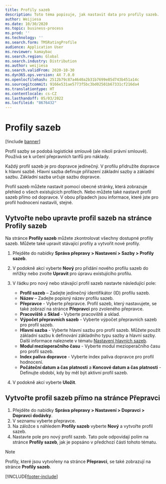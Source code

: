 ```yaml
---
title: Profily sazeb
description: Toto téma popisuje, jak nastavit data pro profily sazeb.
author: Weijiesa
ms.date: 10/30/2020
ms.topic: business-process
ms.prod: ''
ms.technology: ''
ms.search.form: TMSRatingProfile
audience: Application User
ms.reviewer: kamaybac
ms.search.region: Global
ms.search.industry: Distribution
ms.author: weijiesa
ms.search.validFrom: 2020-10-30
ms.dyn365.ops.version: AX 7.0.0
ms.openlocfilehash: 2512b79c87a4640a2b31b7699e85d743b451a14c
ms.sourcegitcommit: 9166e531ae5773f5bc3bd02501b67331cf216da4
ms.translationtype: HT
ms.contentlocale: cs-CZ
ms.lasthandoff: 05/03/2022
ms.locfileid: "8676432"
---
```

# <a name="rating-profiles"></a>Profily sazeb

[!include [banner](../../includes/banner.md)]

Profil sazby se podobá logistické smlouvě (ale nikoli právní smlouvě). Používá se k určení přepravních tarifů pro náklady. 

Každý profil sazeb je pro dopravce jedinečný. V profilu přidružíte dopravce k hlavní sazbě. Hlavní sazba definuje přiřazení základní sazby a základní sazbu. Základní sazba určuje sazbu dopravce.

Profil sazeb můžete nastavit pomocí obecné stránky, která zobrazuje přehled o všech existujících profilech. Nebo můžete také nastavit profil sazeb přímo od dopravce. V obou případech jsou informace, které jste pro profil hodnocení nastavili, stejné.

## <a name="create-or-edit-a-rating-profile-on-the-rating-profiles-page"></a>Vytvořte nebo upravte profil sazeb na stránce Profily sazeb

Na stránce **Profily sazeb** můžete zkontrolovat všechny dostupné profily sazeb. Můžete také upravit stávající profily a vytvořit nové profily.

1. Přejděte do nabídky **Správa přepravy \> Nastavení \> Sazby \> Profily sazeb**.
1. V podokně akcí vyberte **Nový** pro přidání nového profilu sazeb do mřížky nebo zvolte **Upravit** pro úpravu existujícího profilu.
1. V řádku pro nový nebo stávající profil sazeb nastavte následující pole:

    - **Profil sazeb** – Zadejte jedinečný identifikátor (ID) profilu sazeb.
    - **Název** – Zadejte popisný název profilu sazeb.
    - **Přepravce** - Vyberte přepravce. Profil sazeb, který nastavujete, se také zobrazí na stránce **Přepravci** pro zvoleného přepravce.
    - **Pracoviště** a **Sklad** - Vyberte pracoviště a sklad.
    - **Výpočet přepravních sazeb** - Vyberte výpočet přepravních sazeb pro profil sazeb.
    - **Hlavní sazba** - Vyberte hlavní sazbu pro profil sazeb. Můžete použít základní sazbu k definování základního typu sazby a hlavní sazby. Další informace naleznete v tématu [Nastavení hlavních sazeb](set-up-rate-masters.md).
    - **Modul mezioperačního času** - Vyberte modul mezioperačního času pro profil sazeb.
    - **Index paliva dopravce** - Vyberte index paliva dopravce pro profil hodnocení.
    - **Počáteční datum a čas platnosti** a **Koncové datum a čas platnosti** - Definujte období, kdy by měl být aktivní profil sazeb.

1. V podokně akcí vyberte **Uložit**.

## <a name="create-a-rating-profile-directly-on-the-shipping-carriers-page"></a>Vytvořte profil sazeb přímo na stránce Přepravci

1. Přejděte do nabídky **Správa přepravy \> Nastavení \> Dopravci \> Dopravci dodávky**.
1. V seznamu vyberte přepravce.
1. Na záložce s náhledem **Profily sazeb** vyberte **Nový** a vytvořte profil sazeb.
1. Nastavte pole pro nový profil sazeb. Tato pole odpovídají polím na stránce **Profily sazeb**, jak je popsáno v předchozí části tohoto tématu.

> [!NOTE]
> Profily, které jsou vytvořeny na stránce **Přepravci**, se také zobrazují na stránce **Profily sazeb**.


[!INCLUDE[footer-include](../../../includes/footer-banner.md)]